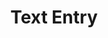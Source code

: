 ---
title: Text Entry
layout: DemoLayout
sidebar: false
navbar: false
pageClass: customDemoPage
pie: "@pie-element/text-entry@3.1.1"
model:
    id: '1'
    element: text-entry
    feedback:
      correct:
        type: custom
        custom: correct-o
      incorrect:
        type: custom
        custom: custom feedback
      partial:
        type: custom
        custom: foo
    correctResponses:
      values:
      - mutt
      - hound
      ignoreWhitespace: true
      ignoreCase: false
    partialResponses:
      values:
      - mutty
      ignoreWhitespace: true
      ignoreCase: true
      awardPercentage: '50'
    answerBlankSize: '10'
    answerAlignment: left
    prompt: Question Prompt goes here
    allowDecimal: true
    allowIntegersOnly: false
    allowThousandsSeparator: true
---